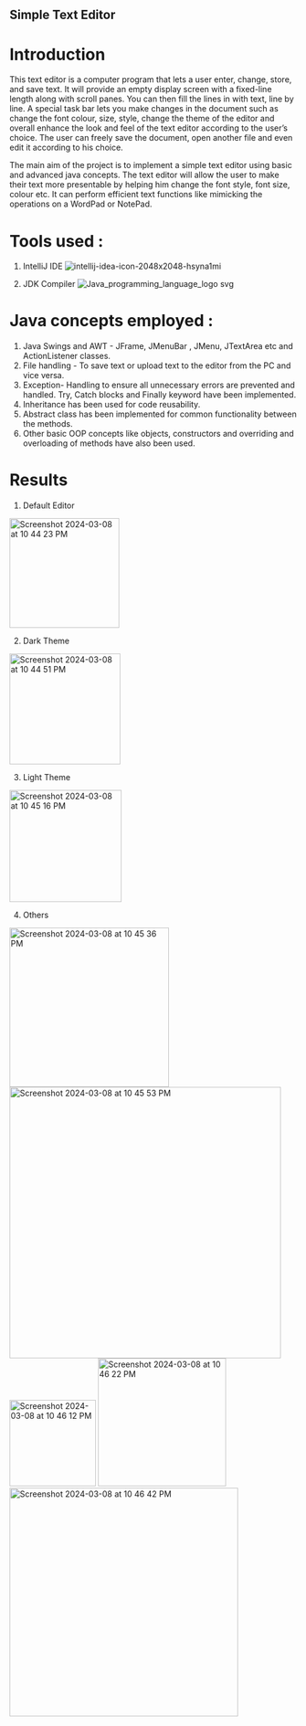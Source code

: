 ## Simple Text Editor

# Introduction 

This text editor is a computer program that lets a user enter, change, store, and save text. It will provide an empty display screen with a fixed-line length along with scroll panes. You can then fill the lines in with text, line by line. A special task bar lets you make changes in the document such as change the font colour, size, style, change the theme of the editor and overall enhance the look and feel of the text editor according to the user’s choice.  The user can freely save the document, open another file and even edit it according to his choice.

The main aim of the project is to implement a simple text editor using basic and advanced java concepts. The text editor will allow the user to make their text more presentable by helping him change the font style, font size, colour etc. It can perform efficient text functions like mimicking the operations on a WordPad or NotePad.

# Tools used :
 1. IntelliJ IDE
![intellij-idea-icon-2048x2048-hsyna1mi](https://github.com/laasyaaprasad/Simple-Text-Editor/assets/75083241/bac82d90-643e-4a9b-bb2a-d16f75269910)

 3. JDK Compiler 
![Java_programming_language_logo svg](https://github.com/laasyaaprasad/Simple-Text-Editor/assets/75083241/f36fb917-ed9c-4131-9ed9-666a937330f7)

# Java concepts employed :

1. Java Swings and AWT - JFrame, JMenuBar , JMenu, JTextArea etc and ActionListener classes.  
2. File handling - To save text  or upload text to the editor from the PC and vice versa.
3. Exception- Handling to ensure all unnecessary errors are prevented and handled. Try, Catch blocks and Finally keyword have been implemented.
4. Inheritance has been used for code reusability.
5. Abstract class has been implemented for common functionality between the methods.
6. Other basic OOP concepts like objects,  constructors and overriding and overloading of methods have also been used.

# Results

1. Default Editor 

<img width="192" alt="Screenshot 2024-03-08 at 10 44 23 PM" src="https://github.com/laasyaaprasad/Simple-Text-Editor/assets/75083241/1083dbbc-0170-44ed-bb33-6d8cc93a8495">


2. Dark Theme
   
<img width="194" alt="Screenshot 2024-03-08 at 10 44 51 PM" src="https://github.com/laasyaaprasad/Simple-Text-Editor/assets/75083241/0a0937f5-f0d4-46e4-9f3b-5ec3dd0ba9c3">


3. Light Theme 

<img width="196" alt="Screenshot 2024-03-08 at 10 45 16 PM" src="https://github.com/laasyaaprasad/Simple-Text-Editor/assets/75083241/499465f0-315e-43f2-9dfc-c9c50cb5a6b8">

4. Others

<img width="279" alt="Screenshot 2024-03-08 at 10 45 36 PM" src="https://github.com/laasyaaprasad/Simple-Text-Editor/assets/75083241/55788325-901f-4351-9fbd-f3388651fdcb">

<img width="475" alt="Screenshot 2024-03-08 at 10 45 53 PM" src="https://github.com/laasyaaprasad/Simple-Text-Editor/assets/75083241/eaab75df-e93c-46fa-9e63-d7883c63eaf4">

<img width="151" alt="Screenshot 2024-03-08 at 10 46 12 PM" src="https://github.com/laasyaaprasad/Simple-Text-Editor/assets/75083241/84f60243-0dea-4cbc-ab4a-73b7bc0d322d">

<img width="224" alt="Screenshot 2024-03-08 at 10 46 22 PM" src="https://github.com/laasyaaprasad/Simple-Text-Editor/assets/75083241/f5b78196-63bc-4677-929f-e0b417bd73d2">

<img width="400" alt="Screenshot 2024-03-08 at 10 46 42 PM" src="https://github.com/laasyaaprasad/Simple-Text-Editor/assets/75083241/fa5ca056-77be-4b93-b338-be22629e3e75">





